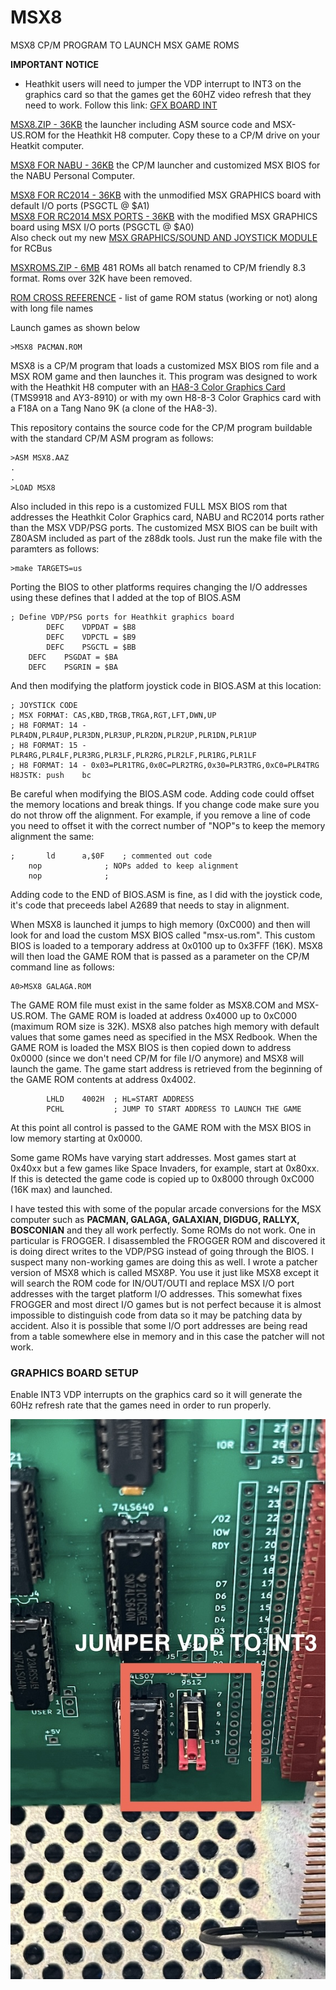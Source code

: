 # MSX8
MSX8 CP/M PROGRAM TO LAUNCH MSX GAME ROMS

<b>IMPORTANT NOTICE</b>
- Heathkit users will need to jumper the VDP interrupt to INT3 on the graphics card so that the games get the 60HZ video refresh that they need to work. Follow this link: [GFX BOARD INT](https://github.com/lesbird/MSX8#graphics-board-setup)

[MSX8.ZIP - 36KB](https://github.com/lesbird/MSX8/blob/main/MSX8.zip) the launcher including ASM source code and MSX-US.ROM for the Heathkit H8 computer. Copy these to a CP/M drive on your Heatkit computer.

[MSX8 FOR NABU - 36KB](https://github.com/lesbird/MSX8/blob/main/MSX8NABU.zip) the CP/M launcher and customized MSX BIOS for the NABU Personal Computer.

[MSX8 FOR RC2014 - 36KB](https://github.com/lesbird/MSX8/blob/main/MSX8RC2014.zip) with the unmodified MSX GRAPHICS board with default I/O ports (PSGCTL @ $A1)<br>
[MSX8 FOR RC2014 MSX PORTS - 36KB](https://github.com/lesbird/MSX8/blob/main/MSX8RC2014MSX.zip) with the modified MSX GRAPHICS board using MSX I/O ports (PSGCTL @ $A0)<br>
Also check out my new [MSX GRAPHICS/SOUND AND JOYSTICK MODULE](https://github.com/sebhc/sebhc/wiki/RCBUSMSX) for RCBus

[MSXROMS.ZIP - 6MB](https://drive.google.com/file/d/1CPUKjfRxF2Sq3ZCcoAHj1XeqptBqdim3/view?usp=sharing) 481 ROMs all batch renamed to CP/M friendly 8.3 format. Roms over 32K have been removed.

[ROM CROSS REFERENCE](https://github.com/lesbird/MSX8/blob/main/romlist.md) - list of game ROM status (working or not) along with long file names

Launch games as shown below
```
>MSX8 PACMAN.ROM
```
MSX8 is a CP/M program that loads a customized MSX BIOS rom file and a MSX ROM game and then launches it. This program was designed to work with the Heathkit H8 computer with an [HA8-3 Color Graphics Card](https://github.com/sebhc/sebhc/wiki/HA-8-3) (TMS9918 and AY3-8910) or with my own H8-8-3 Color Graphics card with a F18A on a Tang Nano 9K (a clone of the HA8-3).

This repository contains the source code for the CP/M program buildable with the standard CP/M ASM program as follows:

```
>ASM MSX8.AAZ
.
.
>LOAD MSX8
```

Also included in this repo is a customized FULL MSX BIOS rom that addresses the Heathkit Color Graphics card, NABU and RC2014 ports rather than the MSX VDP/PSG ports. The customized MSX BIOS can be built with Z80ASM included as part of the z88dk tools. Just run the make file with the paramters as follows:

```
>make TARGETS=us
```

Porting the BIOS to other platforms requires changing the I/O addresses using these defines that I added at the top of BIOS.ASM

```
; Define VDP/PSG ports for Heathkit graphics board
        DEFC    VDPDAT = $B8
        DEFC    VDPCTL = $B9
        DEFC    PSGCTL = $BB
	DEFC	PSGDAT = $BA
	DEFC	PSGRIN = $BA
```

And then modifying the platform joystick code in BIOS.ASM at this location:

```
; JOYSTICK CODE
; MSX FORMAT: CAS,KBD,TRGB,TRGA,RGT,LFT,DWN,UP
; H8 FORMAT: 14 - PLR4DN,PLR4UP,PLR3DN,PLR3UP,PLR2DN,PLR2UP,PLR1DN,PLR1UP
; H8 FORMAT: 15 - PLR4RG,PLR4LF,PLR3RG,PLR3LF,PLR2RG,PLR2LF,PLR1RG,PLR1LF
; H8 FORMAT: 14 - 0x03=PLR1TRG,0x0C=PLR2TRG,0x30=PLR3TRG,0xC0=PLR4TRG
H8JSTK:	push	bc
```

Be careful when modifying the BIOS.ASM code. Adding code could offset the memory locations and break things. If you change code make sure you do not throw off the alignment. For example, if you remove a line of code you need to offset it with the correct number of "NOP"s to keep the memory alignment the same:

```
;       ld      a,$0F    ; commented out code
	nop              ; NOPs added to keep alignment
	nop              ;
```

Adding code to the END of BIOS.ASM is fine, as I did with the joystick code, it's code that preceeds label A2689 that needs to stay in alignment.

When MSX8 is launched it jumps to high memory (0xC000) and then will look for and load the custom MSX BIOS called "msx-us.rom". This custom BIOS is loaded to a temporary address at 0x0100 up to 0x3FFF (16K). MSX8 will then load the GAME ROM that is passed as a parameter on the CP/M command line as follows:

```
A0>MSX8 GALAGA.ROM
```

The GAME ROM file must exist in the same folder as MSX8.COM and MSX-US.ROM. The GAME ROM is loaded at address 0x4000 up to 0xC000 (maximum ROM size is 32K). MSX8 also patches high memory with default values that some games need as specified in the MSX Redbook. When the GAME ROM is loaded the MSX BIOS is then copied down to address 0x0000 (since we don't need CP/M for file I/O anymore) and MSX8 will launch the game. The game start address is retrieved from the beginning of the GAME ROM contents at address 0x4002.

```
        LHLD    4002H  ; HL=START ADDRESS
        PCHL           ; JUMP TO START ADDRESS TO LAUNCH THE GAME
```

At this point all control is passed to the GAME ROM with the MSX BIOS in low memory starting at 0x0000.

Some game ROMs have varying start addresses. Most games start at 0x40xx but a few games like Space Invaders, for example, start at 0x80xx. If this is detected the game code is copied up to 0x8000 through 0xC000 (16K max) and launched.

I have tested this with some of the popular arcade conversions for the MSX computer such as <b>PACMAN, GALAGA, GALAXIAN, DIGDUG, RALLYX, BOSCONIAN</b> and they all work perfectly. Some ROMs do not work. One in particular is FROGGER. I disassembled the FROGGER ROM and discovered it is doing direct writes to the VDP/PSG instead of going through the BIOS. I suspect many non-working games are doing this as well. I wrote a patcher version of MSX8 which is called MSX8P. You use it just like MSX8 except it will search the ROM code for IN/OUT/OUTI and replace MSX I/O port addresses with the target platform I/O addresses. This somewhat fixes FROGGER and most direct I/O games but is not perfect because it is almost impossible to distinguish code from data so it may be patching data by accident. Also it is possible that some I/O port addresses are being read from a table somewhere else in memory and in this case the patcher will not work.

### GRAPHICS BOARD SETUP

Enable INT3 VDP interrupts on the graphics card so it will generate the 60Hz refresh rate that the games need in order to run properly.

![GFX VDP](https://github.com/lesbird/MSX8/blob/main/MODGFX.jpg)
